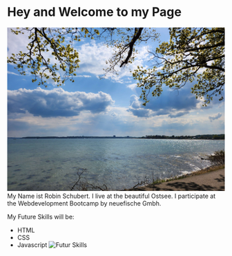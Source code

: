 # Hey and Welcome to my Page
![Starnde](Strande)
My Name ist Robin Schubert.
I live at the beautiful Ostsee.
I participate at the Webdevelopment Bootcamp by neuefische Gmbh.

My Future Skills will be:
- HTML
- CSS
- Javascript
![Futur Skills](https://www.clipartmax.com/png/middle/440-4409582_rather-th-html-css-js-icon-png.png)
